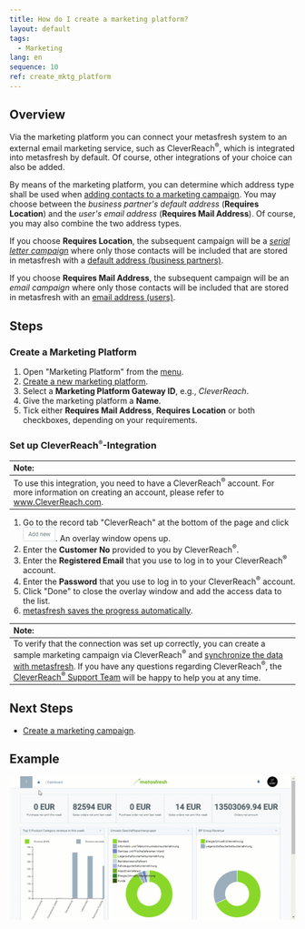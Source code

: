 ```yaml
---
title: How do I create a marketing platform?
layout: default
tags:
  - Marketing
lang: en
sequence: 10
ref: create_mktg_platform
---
```


## Overview
Via the marketing platform you can connect your metasfresh system to an external email marketing service, such as CleverReach<sup>&#174;</sup>, which is integrated into metasfresh by default. Of course, other integrations of your choice can also be added.

By means of the marketing platform, you can determine which address type shall be used when [adding contacts to a marketing campaign](Add_contacts_to_MKTG_campaign). You may choose between the *business partner's default address* (**Requires Location**) and the *user's email address* (**Requires Mail Address**). Of course, you may also combine the two address types.

If you choose **Requires Location**, the subsequent campaign will be a [*serial letter campaign*](Create_serial_letters) where only those contacts will be included that are stored in metasfresh with a [default address (business partners)](Add_address_tab).

If you choose **Requires Mail Address**, the subsequent campaign will be an *email campaign* where only those contacts will be included that are stored in metasfresh with an [email address (users)](Add_user).

## Steps

### Create a Marketing Platform
1. Open "Marketing Platform" from the [menu](Menu).
1. [Create a new marketing platform](New_Record_Window).
1. Select a **Marketing Platform Gateway ID**, e.g., *CleverReach*.
1. Give the marketing platform a **Name**.
1. Tick either **Requires Mail Address**, **Requires Location** or both checkboxes, depending on your requirements.

### Set up CleverReach<sup><small>&#174;</small></sup>-Integration

| **Note:** |
| :--- |
| To use this integration, you need to have a CleverReach<sup>&#174;</sup> account. For more information on creating an account, please refer to <a href="https://www.cleverreach.com/en/" title="Start now with CleverReach®!" target="\_blank">www.CleverReach.com</a>. |

1. Go to the record tab "CleverReach" at the bottom of the page and click !["Add new"](assets/Add_New_Button.png). An overlay window opens up.
1. Enter the **Customer No** provided to you by CleverReach<sup>&#174;</sup>.
1. Enter the **Registered Email** that you use to log in to your CleverReach<sup>&#174;</sup> account.
1. Enter the **Password** that you use to log in to your CleverReach<sup>&#174;</sup> account.
1. Click "Done" to close the overlay window and add the access data to the list.
1. [metasfresh saves the progress automatically](Saveindicator).

| **Note:** |
| :--- |
| To verify that the connection was set up correctly, you can create a sample marketing campaign via CleverReach<sup>&#174;</sup> and [synchronize the data with metasfresh](Sync_MKTG_campaign_with_platform). If you have any questions regarding CleverReach<sup>&#174;</sup>, the <a href="https://support.cleverreach.de/hc/en-us/articles/360014691599-Integration-metasfresh" title="Integration metasfresh &#124; support.cleverreach.de" target="\_blank">CleverReach<sup>&#174;</sup> Support Team</a> will be happy to help you at any time. |

## Next Steps
- [Create a marketing campaign](Create_MKTG_campaign).

## Example
<kbd><img src="assets/Create_MKTG_platform.gif" alt="GIF: Create a marketing platform"></kbd>
